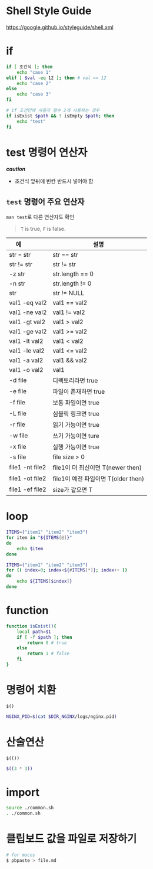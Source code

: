 # Shell Style Guide

https://google.github.io/styleguide/shell.xml

# if

```sh
if [ 조건식 ]; then
    echo "case 1"
elif [ $val -eq 12 ]; then # val == 12
    echo "case 2"
else
    echo "case 3"
fi

# if 조건안에 사용자 함수 2개 사용하는 경우
if isExist $path && ! isEmpty $path; then
    echo "test"
fi
```
# test 명령어 연산자 

**_caution_**

- 조건식 앞뒤에 빈칸 반드시 넣어야 함

## `test` 명령어 주요 연산자

`man test`로 다른 연산자도 확인

> `T` is true, `F` is false.

예              | 설명
--------------- | -------------------
str = str       | str == str
str != str      | str != str
-z str          | str.length == 0
-n str          | str.length != 0
str             | str != NULL
val1 -eq val2   | val1 == val2
val1 -ne val2   | val1 != val2
val1 -gt val2   | val1 > val2
val1 -ge val2   | val1 >= val2
val1 -lt val2   | val1 < val2
val1 -le val2   | val1 <= val2
val1 -a val2    | val1 && val2
val1 -o val2    | val1 || val2
-d file         | 디렉토리라면 true
-e file         | 파일이 존재하면 true
-f file         | 보통 파일이면 true
-L file         | 심볼릭 링크면 true
-r file         | 읽기 가능이면 true
-w file         | 쓰기 가능이면 ture
-x file         | 실행 가능이면 true
-s file         | file size > 0
file1 -nt file2 | file1이 더 최신이면 T(newer then)
file1 -ot file2 | file1이 예전 파일이면 T(older then)
file1 -ef file2 | size가 같으면 T

# loop

```sh
ITEMS=("item1" "item2" "item3")
for item in "${ITEMS[@]}"
do
    echo $item
done
```

```sh
ITEMS=("item1" "item2" "item3")
for (( index=0; index<${#ITEMS[*]}; index++ ))
do
    echo ${ITEMS[$index]}
done
```

# function

```sh
function isExist(){
    local path=$1
    if [ -f $path ]; then
        return 0 # true
    else
        return 1 # false
    fi
}
```

# 명령어 치환

`$()`

```sh
NGINX_PID=$(cat $DIR_NGINX/logs/nginx.pid)
```

# 산술연산

`$(())`

```sh
$((3 * 3))
```

# import

```sh
source ./common.sh
. ./common.sh
```

# 클립보드 값을 파일로 저장하기

```sh
# for macos
$ pbpaste > file.md
```
